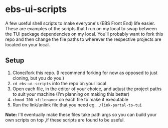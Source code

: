 # ebs-ui-scripts
A few useful shell scripts to make everyone's (EBS Front End) life easier. These are examples of the scripts that I run on my local to swap between the TUI package dependencies on my local.  You'll probably want to fork this repo and then change the file paths to wherever the respective projects are located on your local.

## Setup
1. Clone/fork this repo. (I recommend forking for now as opposed to just cloning, but you do you.)
2. `cd ebs-ui-scripts` into the repo on your local
3. Open each file, in the editor of your choice, and adjust the project paths to suit your machine (I'm planning on making this better)
4. `chmod 700 <filename>` on each file to make it executable
5. Run the link/unlink file that you need eg. `./link-portal-to-tui`

**Note:** I'll eventually make these files take path args so you can build your own scripts on top ,if these scripts are found to be useful.
